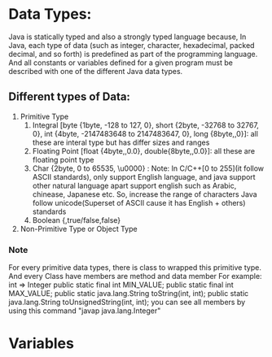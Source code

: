 # Data Types:
  Java is statically typed and also a strongly typed language because,
  In Java, each type of data (such as integer, character, hexadecimal, packed decimal, and so forth) is predefined as part of the programming language.
  And all constants or variables defined for a given program must be described with one of the different Java data types.

## Different types of Data:
   1. Primitive Type
      1. Integral [byte {1byte, -128 to 127, 0}, short {2byte, -32768 to 32767, 0}, int {4byte, -2147483648 to 2147483647, 0}, long {8byte,,0}]: all these are interal type but has differ sizes and ranges 
      2. Floating Point [float {4byte,,0.0}, double{8byte,,0.0}]: all these are floating point type
      3. Char {2byte, 0 to 65535, \u0000} : 
         Note: In C/C++[0 to 255](it follow ASCII standards), only support English language, and java support other natural language apart support english such as Arabic, chinease, Japanese etc.
         So, increase the range of characters
         Java follow unicode(Superset of ASCII cause it has English + others) standards
      4. Boolean {,true/false,false}
   2. Non-Primitive Type or Object Type

### Note
   For every primitive data types, there is class to wrapped this primitive type.
   And every Class have members are method and data member
   For example: int => Integer
               public static final int MIN_VALUE;
               public static final int MAX_VALUE;
               public static java.lang.String toString(int, int);
               public static java.lang.String toUnsignedString(int, int);
   you can see all members by using this command "javap java.lang.Integer"

# Variables
  